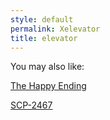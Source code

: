 ```yaml
---
style: default
permalink: Xelevator
title: elevator
---
```

You may also like:

[The Happy Ending](http://scp-wiki.net/the-happy-ending)

[SCP-2467](http://scp-wiki.net/scp-2467)
